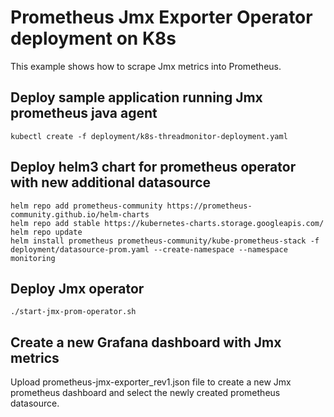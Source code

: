 # Prometheus Jmx Exporter Operator deployment on K8s

This example shows how to scrape Jmx metrics into Prometheus.

## Deploy sample application running Jmx prometheus java agent
```
kubectl create -f deployment/k8s-threadmonitor-deployment.yaml
```

## Deploy helm3 chart for prometheus operator with new additional datasource
```
helm repo add prometheus-community https://prometheus-community.github.io/helm-charts
helm repo add stable https://kubernetes-charts.storage.googleapis.com/
helm repo update
helm install prometheus prometheus-community/kube-prometheus-stack -f deployment/datasource-prom.yaml --create-namespace --namespace monitoring
```

## Deploy Jmx operator
```
./start-jmx-prom-operator.sh
```

## Create a new Grafana dashboard with Jmx metrics

Upload prometheus-jmx-exporter_rev1.json file to create a new Jmx prometheus dashboard and select the newly created prometheus datasource.
